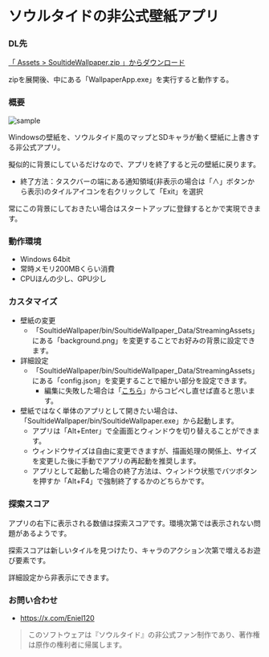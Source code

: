 # ソウルタイドの非公式壁紙アプリ

### DL先
[「 Assets >  SoultideWallpaper.zip 」からダウンロード](https://github.com/Eniwder/SoultideWallpaper/releases)

zipを展開後、中にある「WallpaperApp.exe」を実行すると動作する。

### 概要
![sample](https://github.com/user-attachments/assets/6ae8314c-8938-4c2f-8507-4427084ca074)

Windowsの壁紙を、ソウルタイド風のマップとSDキャラが動く壁紙に上書きする非公式アプリ。

擬似的に背景にしているだけなので、アプリを終了すると元の壁紙に戻ります。
 - 終了方法：タスクバーの端にある通知領域(非表示の場合は「∧」ボタンから表示)のタイルアイコンを右クリックして「Exit」を選択

常にこの背景にしておきたい場合はスタートアップに登録するとかで実現できます。

### 動作環境
- Windows 64bit
- 常時メモリ200MBくらい消費
- CPUほんの少し、GPU少し

### カスタマイズ
- 壁紙の変更
  - 「SoultideWallpaper/bin/SoultideWallpaper_Data/StreamingAssets」にある「background.png」を変更することでお好みの背景に設定できます。
- 詳細設定
  - 「SoultideWallpaper/bin/SoultideWallpaper_Data/StreamingAssets」にある「config.json」を変更することで細かい部分を設定できます。
    - 編集に失敗した場合は「[こちら](https://github.com/Eniwder/SoultideWallpaper/blob/main/Assets/StreamingAssets/config.json)」からコピペし直せば直ると思います。
- 壁紙ではなく単体のアプリとして開きたい場合は、「SoultideWallpaper/bin/SoultideWallpaper.exe」から起動します。
  - アプリは「Alt+Enter」で全画面とウィンドウを切り替えることができます。
  - ウィンドウサイズは自由に変更できますが、描画処理の関係上、サイズを変更した後に手動でアプリの再起動を推奨します。
  - アプリとして起動した場合の終了方法は、ウィンドウ状態でバツボタンを押すか「Alt+F4」で強制終了するかのどちらかです。

### 探索スコア
アプリの右下に表示される数値は探索スコアです。環境次第では表示されない問題があるようです。

探索スコアは新しいタイルを見つけたり、キャラのアクション次第で増えるお遊び要素です。

詳細設定から非表示にできます。

### お問い合わせ
- https://x.com/Eniel120

> このソフトウェアは『ソウルタイド』の非公式ファン制作であり、著作権は原作の権利者に帰属します。
